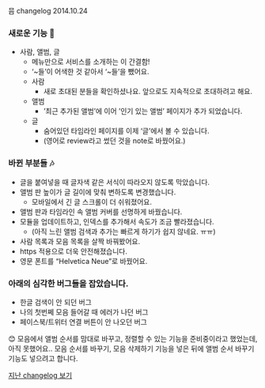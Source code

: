 믐 changelog 2014.10.24

### 새로운 기능 :gift:
- 사람, 앨범, 글
	- 메뉴만으로 서비스를 소개하는 이 간결함!
	- ‘~들’이 어색한 것 같아서 ‘~들’을 뺐어요.
	- 사람
		- 새로 초대된 분들을 확인하셨나요. 앞으로도 지속적으로 초대하려고 해요.
	- 앨범
		- ’최근 추가된 앨범’에 이어 ’인기 있는 앨범’ 페이지가 추가 되었습니다.
	- 글
		- 숨어있던 타임라인 페이지를 이제 ‘글’에서 볼 수 있습니다.
		- (영어로 review라고 썼던 것을 note로 바꿨어요.)

### 바뀐 부분들 :notes:
- 글을 붙여넣을 때 글자색 같은 서식이 따라오지 않도록 막았습니다.
- 앨범 판 높이가 글 길이에 맞춰 변하도록 변경했습니다.
	- 모바일에서 긴 글 스크롤이 더 쉬워졌어요.
- 앨범 판과 타임라인 속 앨범 커버를 선명하게 바꿨습니다.
- 모듈을 업데이트하고, 인덱스를 추가해서 속도가 조금 빨라졌습니다.
	- (아직 느린 앨범 검색과 추가는 빠르게 하기가 쉽지 않네요. ㅠㅠ)
- 사람 목록과 모음 목록을 살짝 바꿔봤어요.
- https 적용으로 더욱 안전해졌습니다.
- 영문 폰트를 “Helvetica Neue”로 바꿨어요.

### 아래의 심각한 버그들을 잡았습니다.
- 한글 검색이 안 되던 버그
- 나의 첫번쩨 모음 들어갈 때 에러가 나던 버그
- 페이스북/트위터 연결 버튼이 안 나오던 버그

:blush:
모음에서 앨범 순서를 맘대로 바꾸고, 정렬할 수 있는 기능을 준비중이라고 했었는데, 아직 못했어요.. 
모음 순서를 바꾸기, 모음 삭제하기 기능을 넣은 뒤에 앨범 순서 바꾸기 기능도 넣으려고 합니다.

[지난 changelog 보기](https://github.com/choyongjoon/meum_apply/blob/master/changelog_20140806.md)
